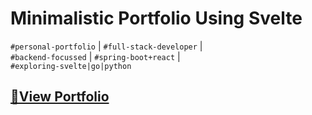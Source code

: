 # Minimalistic Portfolio Using Svelte

`#personal-portfolio` | `#full-stack-developer` |
 <br>`#backend-focussed` | `#spring-boot+react` | 
 <br>`#exploring-svelte|go|python`

## [🔗View Portfolio](https://rajugowda.in)

